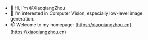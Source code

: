- 👋 Hi, I’m @XiaoqiangZhou
- 👀 I’m interested in Computer Vision, especially low-level image generation.
- 📫 Welcome to my homepage: [https://xiaoqiangzhou.cn](https://xiaoqiangzhou.cn)

<!---
XiaoqiangZhou/XiaoqiangZhou is a ✨ special ✨ repository because its `README.md` (this file) appears on your GitHub profile.
You can click the Preview link to take a look at your changes.
--->
